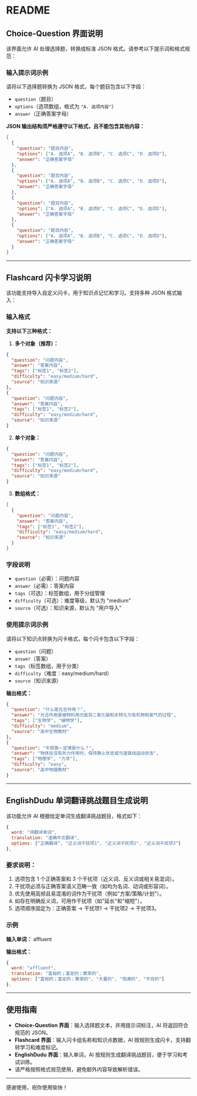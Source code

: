 # README

## Choice-Question 界面说明

该界面允许 AI 处理选择题，转换成标准 JSON 格式。请参考以下提示词和格式规范：

### 输入提示词示例

请将以下选择题转换为 JSON 格式，每个题目包含以下字段：

- `question`（题目）
- `options`（选项数组，格式为 `"A. 选项内容"`）
- `answer`（正确答案字母）

**JSON 输出结构须严格遵守以下格式，且不能包含其他内容：**

```json
[
  {
    "question": "题目内容",
    "options": ["A. 选项A", "B. 选项B", "C. 选项C", "D. 选项D"],
    "answer": "正确答案字母"
  },
  {
    "question": "题目内容",
    "options": ["A. 选项A", "B. 选项B", "C. 选项C", "D. 选项D"],
    "answer": "正确答案字母"
  },
  {
    "question": "题目内容",
    "options": ["A. 选项A", "B. 选项B", "C. 选项C", "D. 选项D"],
    "answer": "正确答案字母"
  },
  {
    "question": "题目内容",
    "options": ["A. 选项A", "B. 选项B", "C. 选项C", "D. 选项D"],
    "answer": "正确答案字母"
  }
]
```

---

## Flashcard 闪卡学习说明

该功能支持导入自定义闪卡，用于知识点记忆和学习。支持多种 JSON 格式输入：

### 输入格式

**支持以下三种格式：**

1. **多个对象（推荐）：**
```json
{
  "question": "问题内容",
  "answer": "答案内容",
  "tags": ["标签1", "标签2"],
  "difficulty": "easy/medium/hard",
  "source": "知识来源"
},
{
  "question": "问题内容",
  "answer": "答案内容",
  "tags": ["标签1", "标签2"],
  "difficulty": "easy/medium/hard",
  "source": "知识来源"
}
```

2. **单个对象：**
```json
{
  "question": "问题内容",
  "answer": "答案内容",
  "tags": ["标签1", "标签2"],
  "difficulty": "easy/medium/hard",
  "source": "知识来源"
}
```

3. **数组格式：**
```json
[
  {
    "question": "问题内容",
    "answer": "答案内容",
    "tags": ["标签1", "标签2"],
    "difficulty": "easy/medium/hard",
    "source": "知识来源"
  }
]
```

### 字段说明

- `question`（必需）：问题内容
- `answer`（必需）：答案内容
- `tags`（可选）：标签数组，用于分组管理
- `difficulty`（可选）：难度等级，默认为 "medium"
- `source`（可选）：知识来源，默认为 "用户导入"

### 使用提示词示例

请将以下知识点转换为闪卡格式，每个闪卡包含以下字段：

- `question`（问题）
- `answer`（答案）
- `tags`（标签数组，用于分类）
- `difficulty`（难度：easy/medium/hard）
- `source`（知识来源）

**输出格式：**

```json
{
  "question": "什么是光合作用？",
  "answer": "光合作用是植物利用光能将二氧化碳和水转化为有机物和氧气的过程",
  "tags": ["生物学", "植物学"],
  "difficulty": "medium",
  "source": "高中生物教材"
},
{
  "question": "牛顿第一定律是什么？",
  "answer": "物体在没有外力作用时，保持静止状态或匀速直线运动状态",
  "tags": ["物理学", "力学"],
  "difficulty": "easy",
  "source": "高中物理教材"
}
```

---

## EnglishDudu 单词翻译挑战题目生成说明

该功能允许 AI 根据给定单词生成翻译挑战题目，格式如下：

```js
{
  word: "待翻译单词",
  translation: "准确中文翻译",
  options: ["正确翻译", "近义词干扰项1", "近义词干扰项2", "近义词干扰项3"]
},
```

### 要求说明：

1. 选项包含 1 个正确答案和 3 个干扰项（近义词、反义词或相关易混词）。
2. 干扰项必须与正确答案语义范畴一致（如均为名词、动词或形容词）。
3. 优先使用高频且易混淆的词作为干扰项（例如"方案/策略/计划"）。
4. 如存在明确反义词，可用作干扰项（如"延长"和"缩短"）。
5. 选项顺序固定为：正确答案 → 干扰项1 → 干扰项2 → 干扰项3。

### 示例

**输入单词：** affluent

**输出格式：**

```js
{
  word: "affluent",
  translation: "富裕的；富足的；繁荣的",
  options: ["富裕的；富足的；繁荣的", "大量的", "饱满的", "平穷的"]
},
```

---

## 使用指南

- **Choice-Question 界面**：输入选择题文本，并用提示词标注，AI 将返回符合规范的 JSON。
- **Flashcard 界面**：输入闪卡组名称和知识点数据，AI 按规则生成闪卡，支持翻转学习和难度标记。
- **EnglishDudu 界面**：输入单词，AI 按规则生成翻译挑战题目，便于学习和考试训练。
- 请严格按照格式规范使用，避免额外内容导致解析错误。

---

感谢使用，祝你使用愉快！


